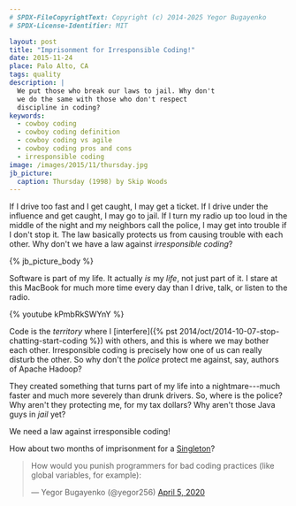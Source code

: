 ```yaml
---
# SPDX-FileCopyrightText: Copyright (c) 2014-2025 Yegor Bugayenko
# SPDX-License-Identifier: MIT

layout: post
title: "Imprisonment for Irresponsible Coding!"
date: 2015-11-24
place: Palo Alto, CA
tags: quality
description: |
  We put those who break our laws to jail. Why don't
  we do the same with those who don't respect
  discipline in coding?
keywords:
  - cowboy coding
  - cowboy coding definition
  - cowboy coding vs agile
  - cowboy coding pros and cons
  - irresponsible coding
image: /images/2015/11/thursday.jpg
jb_picture:
  caption: Thursday (1998) by Skip Woods
---
```


If I drive too fast and I get caught, I may get a ticket. If I drive
under the influence and get caught, I may go to jail. If I turn my
radio up too loud in the middle of the night and my neighbors call the police,
I may get into trouble if I don't stop it. The law basically protects
us from causing trouble with each other. Why don't we have a law
against _irresponsible coding_?

<!--more-->

{% jb_picture_body %}

Software is part of my life. It actually _is_ my _life_, not just part of it. I stare
at this MacBook for much more time every day than I drive, talk, or listen
to the radio.

{% youtube kPmbRkSWYnY %}

Code is the _territory_ where I
[interfere]({% pst 2014/oct/2014-10-07-stop-chatting-start-coding %})
with others, and this is where
we may bother each other. Irresponsible coding is precisely how one
of us can really disturb the other. So why don't the _police_ protect
me against, say, authors of Apache Hadoop?

They created something that turns part of my life into a nightmare---much
faster and much more severely than drunk drivers. So, where is
the police? Why aren't they protecting me, for my tax dollars? Why
aren't those Java guys in _jail_ yet?

We need a law against irresponsible coding!

How about two months of imprisonment for a
[Singleton](http://stackoverflow.com/questions/137975/what-is-so-bad-about-singletons)?

<blockquote class="twitter-tweet"><p lang="en" dir="ltr">How would you punish programmers for bad coding practices (like global variables, for example):</p>&mdash; Yegor Bugayenko (@yegor256) <a href="https://twitter.com/yegor256/status/1246683757576413185?ref_src=twsrc%5Etfw">April 5, 2020</a></blockquote> <script async src="https://platform.twitter.com/widgets.js" charset="utf-8"></script>

